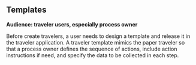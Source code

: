 ## Templates

**Audience: traveler users, especially process owner**

Before create travelers, a user needs to design a template and release it in the
traveler application. A traveler template mimics the paper traveler so that a
process owner defines the sequence of actions, include action instructions if
need, and specify the data to be collected in each step.
